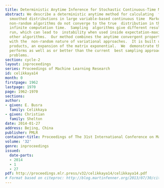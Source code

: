 ```yaml
---
title: Deterministic Anytime Inference for Stochastic Continuous-Time Markov Processes
abstract: We describe a deterministic anytime method for calculating  filtered and
  smoothed distributions in large variable-based continuous time  Markov processes.  Prior
  non-random algorithms do not converge to the true  distribution in the limit of
  infinite computation time.  Sampling  algorithms give different results each time
  run, which can lead to  instability when used inside expectation-maximization or
  other algorithms.  Our method combines the anytime convergent properties of sampling
  with the  non-random nature of variational approaches.  It is built upon a sum of  time-ordered
  products, an expansion of the matrix exponential.  We  demonstrate that our method
  performs as well as or better than the current  best sampling approaches on benchmark
  problems.
section: cycle-2
layout: inproceedings
series: Proceedings of Machine Learning Research
id: celikkaya14
month: 0
firstpage: 1962
lastpage: 1970
page: 1962-1970
sections: 
author:
- given: E. Busra
  family: Celikkaya
- given: Christian
  family: Shelton
date: 2014-01-27
address: Bejing, China
publisher: PMLR
container-title: Proceedings of The 31st International Conference on Machine Learning
volume: '32'
genre: inproceedings
issued:
  date-parts:
  - 2014
  - 1
  - 27
pdf: http://proceedings.mlr.press/v32/celikkaya14/celikkaya14.pdf
# Format based on citeproc: http://blog.martinfenner.org/2013/07/30/citeproc-yaml-for-bibliographies/
---
```

